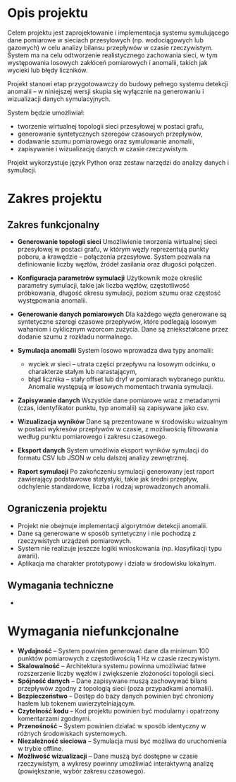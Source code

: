 # Opis projektu

Celem projektu jest zaprojektowanie i implementacja systemu symulującego dane pomiarowe w sieciach przesyłowych (np. wodociągowych lub gazowych) w celu analizy bilansu przepływów w czasie rzeczywistym. System ma na celu odtworzenie realistycznego zachowania sieci, w tym występowania losowych zakłóceń pomiarowych i anomalii, takich jak wycieki lub błędy liczników.

Projekt stanowi etap przygotowawczy do budowy pełnego systemu detekcji anomalii – w niniejszej wersji skupia się wyłącznie na generowaniu i wizualizacji danych symulacyjnych.

System będzie umożliwiał:
*   tworzenie wirtualnej topologii sieci przesyłowej w postaci grafu,
*   generowanie syntetycznych szeregów czasowych przepływów,
*   dodawanie szumu pomiarowego oraz symulowanie anomalii,
*   zapisywanie i wizualizację danych w czasie rzeczywistym.

Projekt wykorzystuje język Python oraz zestaw narzędzi do analizy danych i symulacji.

# Zakres projektu

## Zakres funkcjonalny
*   **Generowanie topologii sieci**
    Umożliwienie tworzenia wirtualnej sieci przesyłowej w postaci grafu, w którym węzły reprezentują punkty poboru, a krawędzie – połączenia przesyłowe. System pozwala na definiowanie liczby węzłów, źródeł zasilania oraz długości połączeń.

*   **Konfiguracja parametrów symulacji**
    Użytkownik może określić parametry symulacji, takie jak liczba węzłów, częstotliwość próbkowania, długość okresu symulacji, poziom szumu oraz częstość występowania anomalii.

*   **Generowanie danych pomiarowych**
    Dla każdego węzła generowane są syntetyczne szeregi czasowe przepływów, które podlegają losowym wahaniom i cyklicznym wzorcom zużycia. Dane są zniekształcane przez dodanie szumu z rozkładu normalnego.

*   **Symulacja anomalii**
    System losowo wprowadza dwa typy anomalii:
    *   wyciek w sieci – utrata części przepływu na losowym odcinku, o charakterze stałym lub narastającym,
    *   błąd licznika – stały offset lub dryf w pomiarach wybranego punktu.
    Anomalie występują w losowych momentach trwania symulacji.

*   **Zapisywanie danych**
    Wszystkie dane pomiarowe wraz z metadanymi (czas, identyfikator punktu, typ anomalii) są zapisywane jako csv.

*   **Wizualizacja wyników**
    Dane są prezentowane w środowisku wizualnym w postaci wykresów przepływów w czasie, z możliwością filtrowania według punktu pomiarowego i zakresu czasowego.

*   **Eksport danych**
    System umożliwia eksport wyników symulacji do formatu CSV lub JSON w celu dalszej analizy zewnętrznej.

*   **Raport symulacji**
    Po zakończeniu symulacji generowany jest raport zawierający podstawowe statystyki, takie jak średni przepływ, odchylenie standardowe, liczba i rodzaj wprowadzonych anomalii.

## Ograniczenia projektu
*   Projekt nie obejmuje implementacji algorytmów detekcji anomalii.
*   Dane są generowane w sposób syntetyczny i nie pochodzą z rzeczywistych urządzeń pomiarowych.
*   System nie realizuje jeszcze logiki wnioskowania (np. klasyfikacji typu awarii).
*   Aplikacja ma charakter prototypowy i działa w środowisku lokalnym.

## Wymagania techniczne
*   

# Wymagania niefunkcjonalne
*   **Wydajność** – System powinien generować dane dla minimum 100 punktów pomiarowych z częstotliwością 1 Hz w czasie rzeczywistym.
*   **Skalowalność** – Architektura systemu powinna umożliwiać łatwe rozszerzenie liczby węzłów i zwiększenie złożoności topologii sieci.
*   **Spójność danych** – Dane zapisywane muszą zachowywać bilans przepływów zgodny z topologią sieci (poza przypadkami anomalii).
*   **Bezpieczeństwo** – Dostęp do bazy danych powinien być chroniony hasłem lub tokenem uwierzytelniającym.
*   **Czytelność kodu** – Kod projektu powinien być modularny i opatrzony komentarzami zgodnymi.
*   **Przenośność** – System powinien działać w sposób identyczny w różnych środowiskach systemowych.
*   **Niezależność sieciowa** – Symulacja musi być możliwa do uruchomienia w trybie offline.
*   **Możliwość wizualizacji** – Dane muszą być dostępne w czasie rzeczywistym, a wykresy powinny umożliwiać interaktywną analizę (powiększanie, wybór zakresu czasowego).
